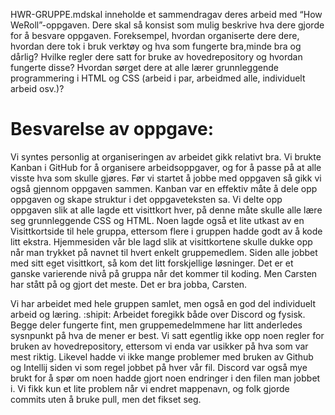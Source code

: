 HWR-GRUPPE<gruppe-id>.mdskal inneholde et sammendragav deres arbeid med “How WeRoll”-oppgaven.
Dere skal så konsist som mulig beskrive hva dere gjorde for å besvare oppgaven.
Foreksempel, hvordan organiserte dere dere, hvordan dere tok i bruk verktøy og hva som fungerte bra,minde bra og dårlig?
Hvilke regler dere satt for bruke av hovedrepository og hvordan fungerte disse?
Hvordan sørget dere at alle lærer grunnleggende programmering i HTML og CSS (arbeid i par, arbeidmed alle, individuelt arbeid osv.)?


# Besvarelse av oppgave:


Vi syntes personlig at organiseringen av arbeidet gikk relativt bra. Vi brukte Kanban i GitHub for å organisere arbeidsoppgaver, og for å passe på at alle visste hva som skulle gjøres. 
Før vi startet å jobbe med oppgaven så gikk vi også gjennom oppgaven sammen. Kanban var en effektiv måte å dele opp oppgaven og skape struktur i det oppgaveteksten sa. 
Vi delte opp oppgaven slik at alle lagde ett visittkort hver, på denne måte skulle alle lære seg grunnleggende CSS og HTML. Noen lagde også et lite utkast av en Visittkortside til hele gruppa, ettersom flere i gruppen hadde godt av å kode litt ekstra. 
Hjemmesiden vår ble lagd slik at visittkortene skulle dukke opp når man trykket på navnet til hvert enkelt gruppemedlem. Siden alle jobbet med sitt eget visittkort, så kom det litt forskjellige løsninger.
Det er et ganske varierende nivå på gruppa når det kommer til koding. Men Carsten har stått på og gjort det meste. Det er bra jobba, Carsten. 

Vi har arbeidet med hele gruppen samlet, men også en god del individuelt arbeid og læring. :shipit: Arbeidet foregikk både over Discord og fysisk. Begge deler fungerte fint, men gruppemedelmmene har litt anderledes sysnpunkt på hva de mener er best. 
Vi satt egentlig ikke opp noen regler for bruken av hovedrepository, ettersom vi enda var usikker på hva som var mest riktig.
Likevel hadde vi ikke mange problemer med bruken av Github og Intellij siden vi som regel jobbet på hver vår fil. Discord var også mye brukt for å spør om noen hadde gjort noen endringer i den filen man jobbet i. 
Vi fikk kun et lite problem når vi endret mappenavn, og folk gjorde commits uten å bruke pull, men det fikset seg.

